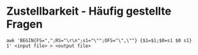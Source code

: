 # Zustellbarkeit - Häufig gestellte Fragen 

`awk 'BEGIN{FS=",";RS="\r\n";s1="\"";OFS="\",\""} {$1=$1;$0=s1 $0 s1} 1' <input file> > <output file>`

